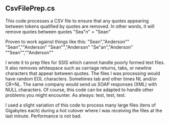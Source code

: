 ## CsvFilePrep.cs
This code processes a CSV file to ensure that any quotes appearing between tokens qualified by quotes are removed. In other words, it will remove quotes between quotes  "Sea"n" = "Sean"


Proven to work against things like this:
"Sean","Anderson""
"Sean",""Anderson"
"Sean"","Anderson"
"Se"an","Anderson"
""Sean"",""Anderson""

 
I wrote it to prep files for SSIS which cannot handle poorly formed text files.  It also removes whitespace such as carriage returns, tabs, or newline characters that appear between quotes.  The files I was processing would have random EOL characters.  Sometimes tab and other times NL and/or CR+NL.  The same company would send us SOAP responses (XML) with NULL characters. Of course, this code can be adapted to handle other problems you might encounter.  As always: test, test, test.
 

I used a slight variation of this code to process many large files (tens of Gigabytes each) during a hot cutover where I was receiving the files at the last minute.  Performance is not bad. 

